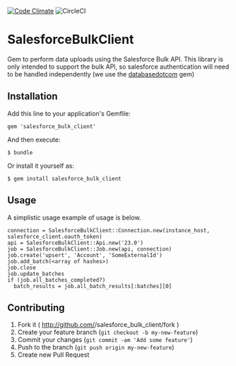 [![Code Climate](https://codeclimate.com/github/jthibeaux/salesforce_bulk_client.png)](https://codeclimate.com/github/jthibeaux/salesforce_bulk_client) ![CircleCI](https://circleci.com/gh/jthibeaux/salesforce_bulk_client.png?circle-token=190914db448dcb9efdbf770122c32927d1bd9f7c)

# SalesforceBulkClient

Gem to perform data uploads using the Salesforce Bulk API. This library is only intended to support the bulk API, so salesforce authentication will need to be handled independently (we use the [databasedotcom](https://github.com/heroku/databasedotcom) gem)

## Installation

Add this line to your application's Gemfile:

    gem 'salesforce_bulk_client'

And then execute:

    $ bundle

Or install it yourself as:

    $ gem install salesforce_bulk_client

## Usage

A simplistic usage example of usage is below.

    connection = SalesforceBulkClient::Connection.new(instance_host, salesforce_client.oauth_token)
    api = SalesforceBulkClient::Api.new('23.0')
    job = SalesforceBulkClient::Job.new(api, connection)
    job.create('upsert', 'Account', 'SomeExternalId')
    job.add_batch(<array of hashes>)
    job.close
    job.update_batches
    if (job.all_batches_completed?)
      batch_results = job.all_batch_results[:batches][0]

## Contributing

1. Fork it ( http://github.com/<my-github-username>/salesforce_bulk_client/fork )
2. Create your feature branch (`git checkout -b my-new-feature`)
3. Commit your changes (`git commit -am 'Add some feature'`)
4. Push to the branch (`git push origin my-new-feature`)
5. Create new Pull Request
